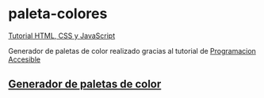 # paleta-colores

[Tutorial HTML, CSS y JavaScript](https://www.youtube.com/watch?v=eucK-Ltyu5k)

Generador de paletas de color realizado gracias al tutorial de [Programacion Accesible](https://www.youtube.com/c/Programaci%C3%B3nAccesible)

## [Generador de paletas de color](https://barcont.github.io/paleta-colores)
